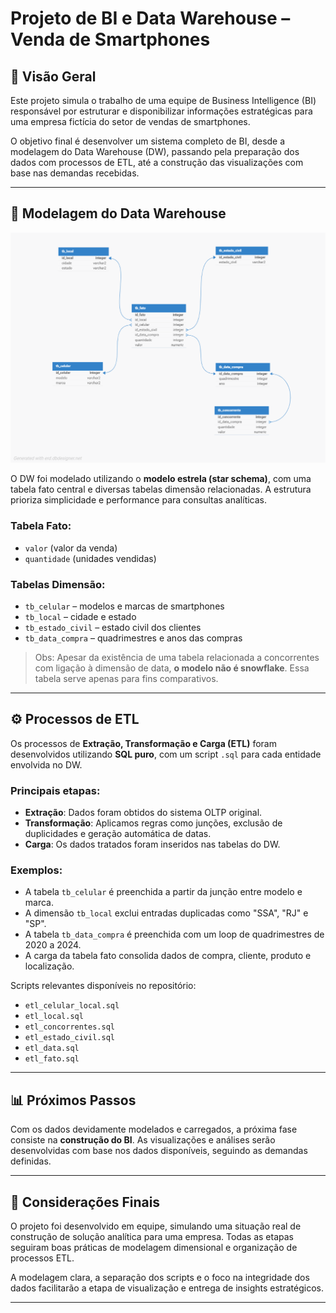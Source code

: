 # Projeto de BI e Data Warehouse – Venda de Smartphones

## 📌 Visão Geral

Este projeto simula o trabalho de uma equipe de Business Intelligence (BI) responsável por estruturar e disponibilizar informações estratégicas para uma empresa fictícia do setor de vendas de smartphones.

O objetivo final é desenvolver um sistema completo de BI, desde a modelagem do Data Warehouse (DW), passando pela preparação dos dados com processos de ETL, até a construção das visualizações com base nas demandas recebidas.

---

## 🧱 Modelagem do Data Warehouse

![Diagrama do Modelo Estrela](OLAP/tabd_dw_v1_1.png)


O DW foi modelado utilizando o **modelo estrela (star schema)**, com uma tabela fato central e diversas tabelas dimensão relacionadas. A estrutura prioriza simplicidade e performance para consultas analíticas.

### Tabela Fato:
- `valor` (valor da venda)
- `quantidade` (unidades vendidas)

### Tabelas Dimensão:
- `tb_celular` – modelos e marcas de smartphones
- `tb_local` – cidade e estado
- `tb_estado_civil` – estado civil dos clientes
- `tb_data_compra` – quadrimestres e anos das compras

> Obs: Apesar da existência de uma tabela relacionada a concorrentes com ligação à dimensão de data, **o modelo não é snowflake**. Essa tabela serve apenas para fins comparativos.

---

## ⚙️ Processos de ETL

Os processos de **Extração, Transformação e Carga (ETL)** foram desenvolvidos utilizando **SQL puro**, com um script `.sql` para cada entidade envolvida no DW.

### Principais etapas:
- **Extração**: Dados foram obtidos do sistema OLTP original.
- **Transformação**: Aplicamos regras como junções, exclusão de duplicidades e geração automática de datas.
- **Carga**: Os dados tratados foram inseridos nas tabelas do DW.

### Exemplos:
- A tabela `tb_celular` é preenchida a partir da junção entre modelo e marca.
- A dimensão `tb_local` exclui entradas duplicadas como "SSA", "RJ" e "SP".
- A tabela `tb_data_compra` é preenchida com um loop de quadrimestres de 2020 a 2024.
- A carga da tabela fato consolida dados de compra, cliente, produto e localização.

Scripts relevantes disponíveis no repositório:
- `etl_celular_local.sql`
- `etl_local.sql`
- `etl_concorrentes.sql`
- `etl_estado_civil.sql`
- `etl_data.sql`
- `etl_fato.sql`

---

## 📊 Próximos Passos

Com os dados devidamente modelados e carregados, a próxima fase consiste na **construção do BI**. As visualizações e análises serão desenvolvidas com base nos dados disponíveis, seguindo as demandas definidas.

---

## 🧠 Considerações Finais

O projeto foi desenvolvido em equipe, simulando uma situação real de construção de solução analítica para uma empresa. Todas as etapas seguiram boas práticas de modelagem dimensional e organização de processos ETL.

A modelagem clara, a separação dos scripts e o foco na integridade dos dados facilitarão a etapa de visualização e entrega de insights estratégicos.

---

